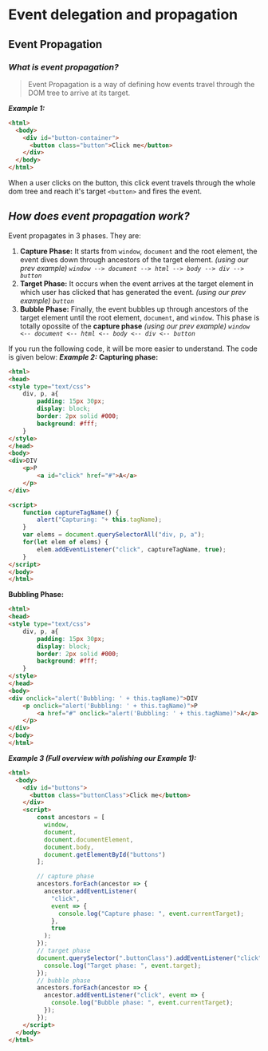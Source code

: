 # Event delegation and propagation

## Event Propagation
### _What is event propagation?_
> Event Propagation is a way of defining how events travel through the DOM tree to arrive at its target.

_**Example 1:**_

```html
<html>
  <body>
    <div id="button-container">
      <button class="button">Click me</button>
    </div>
  </body>
</html>
```
When a user clicks on the button, this click event travels through the whole dom tree and reach it's target `<button>` and fires the event.
## _How does event propagation work?_

Event propagates in 3 phases. They are:
1. **Capture Phase:** It starts from `window`, `document` and the root element, the event dives down through ancestors of the target element. _(using our prev example) `window --> document --> html --> body --> div --> button`_
2. **Target Phase:** It occurs when the event arrives at the target element in which user has clicked that has generated the event. _(using our prev example) `button`_
3. **Bubble Phase:** Finally, the event bubbles up through ancestors of the target element until the root element, `document`, and `window`. This phase is totally opossite of the **capture phase** _(using our prev example) `window <-- document <-- html <-- body <-- div <-- button`_

If you run the following code, it will be more easier to understand. The code is given below:
_**Example 2:**_
**Capturing phase:**
```html
<html>
<head>
<style type="text/css">
    div, p, a{
        padding: 15px 30px;
        display: block;
        border: 2px solid #000;
        background: #fff;
    }
</style>
</head>
<body>
<div>DIV
    <p>P
        <a id="click" href="#">A</a>
    </p>
</div>

<script>
    function captureTagName() {
        alert("Capturing: "+ this.tagName);
    }
    var elems = document.querySelectorAll("div, p, a");
    for(let elem of elems) {
        elem.addEventListener("click", captureTagName, true);
    }
</script>
</body>
</html>
```
**Bubbling Phase:**
```html
<html>
<head>
<style type="text/css">
    div, p, a{
        padding: 15px 30px;
        display: block;
        border: 2px solid #000;
        background: #fff;
    }
</style>
</head>
<body>
<div onclick="alert('Bubbling: ' + this.tagName)">DIV
    <p onclick="alert('Bubbling: ' + this.tagName)">P
        <a href="#" onclick="alert('Bubbling: ' + this.tagName)">A</a>
    </p>
</div>
</body>
</html>
```

_**Example 3 (Full overview with polishing our Example 1):**_
```html
<html>
  <body>
    <div id="buttons">
      <button class="buttonClass">Click me</button>
    </div>
    <script>
        const ancestors = [
          window,
          document,
          document.documentElement,
          document.body,
          document.getElementById("buttons")
        ];

        // capture phase
        ancestors.forEach(ancestor => {
          ancestor.addEventListener(
            "click",
            event => {
              console.log("Capture phase: ", event.currentTarget);
            },
            true
          );
        });
        // target phase
        document.querySelector(".buttonClass").addEventListener("click", event => {
          console.log("Target phase: ", event.target);
        });
        // bubble phase
        ancestors.forEach(ancestor => {
          ancestor.addEventListener("click", event => {
            console.log("Bubble phase: ", event.currentTarget);
          });
        });
    </script>
  </body>
</html>
```






